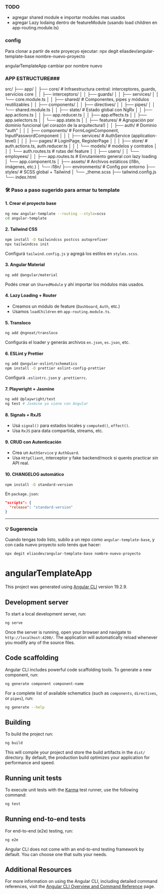 ### TODO ##
- agregar shared module e importar modules mas usados
- agregar Lazy lodaing dentro de featureModule (usando load children en app-routing.module.ts)

### config ###
Para clonar a partir de este proyecyo ejecutar:
npx degit eliasdev/angular-template-base nombre-nuevo-proyecto

angularTemplateApp cambiar por nombre nuevo

### APP ESTRUCTURE###
src/
├── app/
│   ├── core/                    # Infraestructura central: interceptores, guards, servicios core
│   │   ├── interceptors/
│   │   ├── guards/
│   │   ├── services/
│   │   └── core.module.ts
│
│   ├── shared/                  # Componentes, pipes y módulos reutilizables
│   │   ├── components/
│   │   ├── directives/
│   │   ├── pipes/
│   │   └── shared.module.ts
│
│   ├── state/                   # Estado global con NgRx
│   │   ├── app.actions.ts
│   │   ├── app.reducer.ts
│   │   ├── app.effects.ts
│   │   ├── app.selectors.ts
│   │   └── app.state.ts
│
│   ├── features/                # Agrupación por dominio funcional (¡el corazón de la arquitectura!)
│   │   ├── auth/                # Dominio "auth"
│   │   │   ├── components/      # FormLoginComponent, InputPasswordComponent
│   │   │   ├── services/        # AuthService (application-level) 
│   │   │   ├── pages/           # LoginPage, RegisterPage
│   │   │   ├── store/           # auth.actions.ts, auth.reducer.ts
│   │   │   └── models/          # modelos y contratos
│   │   │   └── auth.routes.ts   # rutas del feature
│   │   ├── users/
│   │   └── employees/
│
│   ├── app.routes.ts            # Enrutamiento general con lazy loading
│   └── app.component.ts
│
├── assets/                      # Archivos estáticos (i18n, imágenes, etc.)
│   └── i18n/
├── environments/                # Config por entorno
├── styles/                      # SCSS global + Tailwind
│   └── _theme.scss
├── tailwind.config.js
└── index.html


### 🛠️ **Paso a paso sugerido para armar tu template**

#### 1. **Crear el proyecto base**
```bash
ng new angular-template --routing --style=scss
cd angular-template
```

#### 2. **Tailwind CSS**
```bash
npm install -D tailwindcss postcss autoprefixer
npx tailwindcss init
```
Configurá `tailwind.config.js` y agregá los estilos en `styles.scss`.

#### 3. **Angular Material**
```bash
ng add @angular/material
```
Podés crear un `SharedModule` y ahí importar los módulos más usados.

#### 4. **Lazy Loading + Router**
- Creamos un módulo de feature (`Dashboard`, `Auth`, etc.)
- Usamos `loadChildren` en `app-routing.module.ts`.

#### 5. **Transloco**
```bash
ng add @ngneat/transloco
```
Configurás el loader y generás archivos `en.json`, `es.json`, etc.

#### 6. **ESLint y Prettier**
```bash
ng add @angular-eslint/schematics
npm install -D prettier eslint-config-prettier
```
Configurá `.eslintrc.json` y `.prettierrc`.

#### 7. **Playwright + Jasmine**
```bash
ng add @playwright/test
ng test # Jasmine ya viene con Angular
```

#### 8. **Signals + RxJS**
- Usá `signal()` para estados locales y `computed()`, `effect()`.
- Usa `RxJS` para data compartida, streams, etc.

#### 9. **CRUD con Autenticación**
- Crea un `AuthService` y `AuthGuard`.
- Usa `HttpClient`, interceptor y fake backend/mock si querés practicar sin API real.

#### 10. **CHANGELOG automático**
```bash
npm install -D standard-version
```
En `package.json`:
```json
"scripts": {
  "release": "standard-version"
}
```

---

### 💡 Sugerencia
Cuando tengas todo listo, subilo a un repo como `angular-template-base`, y con cada nuevo proyecto solo tenés que hacer:

```bash
npx degit eliasdev/angular-template-base nombre-nuevo-proyecto
```


# angularTemplateApp

This project was generated using [Angular CLI](https://github.com/angular/angular-cli) version 19.2.9.

## Development server

To start a local development server, run:

```bash
ng serve
```

Once the server is running, open your browser and navigate to `http://localhost:4200/`. The application will automatically reload whenever you modify any of the source files.

## Code scaffolding

Angular CLI includes powerful code scaffolding tools. To generate a new component, run:

```bash
ng generate component component-name
```

For a complete list of available schematics (such as `components`, `directives`, or `pipes`), run:

```bash
ng generate --help
```

## Building

To build the project run:

```bash
ng build
```

This will compile your project and store the build artifacts in the `dist/` directory. By default, the production build optimizes your application for performance and speed.

## Running unit tests

To execute unit tests with the [Karma](https://karma-runner.github.io) test runner, use the following command:

```bash
ng test
```

## Running end-to-end tests

For end-to-end (e2e) testing, run:

```bash
ng e2e
```

Angular CLI does not come with an end-to-end testing framework by default. You can choose one that suits your needs.

## Additional Resources

For more information on using the Angular CLI, including detailed command references, visit the [Angular CLI Overview and Command Reference](https://angular.dev/tools/cli) page.
